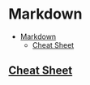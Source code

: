 # Markdown

- [Markdown](#markdown)
  - [Cheat Sheet](#cheat-sheet)

## [Cheat Sheet](./cheat-sheet/README.md)
